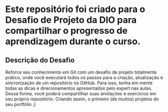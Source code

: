 # Este repositório foi criado para o Desafio de Projeto da DIO para compartilhar o progresso de aprendizagem durante o curso.

## Descrição do Desafio

Reforce seu conhecimento em Git com um desafio de projeto totalmente prático, onde você executará todos os passos para a criação,
atualização e sincronização de um repositório no GitHub. Para isso, tenha em mente todas as dicas e direcionamentos apresentados pelo expert nas aulas.
Dessa forma, você poderá compartilhar suas anotações e exercícios em seu próprio repositório. Criando assim,
o primeiro (de muitos) projetos do seu portfólio ;)
